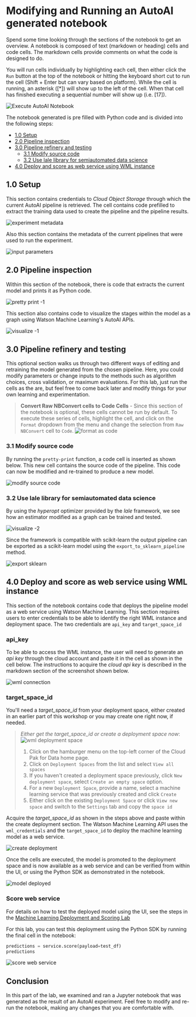 # Modifying and Running an AutoAI generated notebook

Spend some time looking through the sections of the notebook to get an overview. A notebook is composed of text (markdown or heading) cells and code cells. The markdown cells provide comments on what the code is designed to do.

You will run cells individually by highlighting each cell, then either click the `Run` button at the top of the notebook or hitting the keyboard short cut to run the cell (Shift + Enter but can vary based on platform). While the cell is running, an asterisk ([\*]) will show up to the left of the cell. When that cell has finished executing a sequential number will show up (i.e. [17]).

![Execute AutoAI Notebook](../images/autoai/ExecuteAutoAINotebook.gif)

The notebook generated is pre filled with Python code and is divided into the following steps:

- [1.0 Setup](#10-setup)
- [2.0 Pipeline inspection](#20-pipeline-inspection)
- [3.0 Pipeline refinery and testing](#30-pipeline-refinery-and-testing)
  - [3.1 Modify source code](#31-modify-source-code)
  - [3.2 Use lale library for semiautomated data science](#32-use-lale-library-for-semiautomated-data-science)
- [4.0 Deploy and score as web service using WML instance](#40-deploy-and-score-as-web-service-using-wml-instance)

## 1.0 Setup

This section contains credentials to *Cloud Object Storage* through which the current AutoAI pipeline is retrieved. The cell contains code prefilled to extract the training data used to create the pipeline and the pipeline results.

![experiment metadata](../images/autoai/experiment_metadata.png)

Also this section contains the metadata of the current pipelines that were used to run the experiment.

![input parameters](../images/autoai/input_parameters.png)

## 2.0 Pipeline inspection

Within this section of the notebook, there is code that extracts the current model and prints it as Python code.

![pretty print -1](../images/autoai/pretty_print-1.png)

This section also contains code to visualize the stages within the model as a graph using Watson Machine Learning's AutoAI APIs.

![visualize -1](../images/autoai/visualize-1.png)

## 3.0 Pipeline refinery and testing

This optional section walks us through two different ways of editing and retraining the model generated from the chosen pipeline. Here, you could modify parameters or change inputs to the methods such as algorithm choices, cross validation, or maximum evaluations. For this lab, just run the cells as the are, but feel free to come back later and modify things for your own learning and experimentation.

>**Convert Raw NBConvert cells to Code Cells** -
Since this section of the notebook is optional, these cells cannot be run by default. To execute these series of cells, highlight the cell, and click on the `Format` dropdown from the menu and change the selection from `Raw NBConvert` cell to `Code`.
![format as code](../images/autoai/format-as-code.png)

### 3.1 Modify source code

By running the `pretty-print` function, a  code cell is inserted as shown below. This new cell contains the source code of the pipeline. This code can now be modified and re-trained to produce a new model.

![modify source code](../images/autoai/modify-source-code.png)

### 3.2 Use lale library for semiautomated data science

By using the *hyperopt* optimizer provided by the *lale* framework, we see how an estimator modified as a graph can be trained and tested.

![visualize -2](../images/autoai/visualize-2.png)

Since the framework is compatible with scikit-learn the output pipeline can be exported as a scikit-learn model using the `export_to_sklearn_pipeline` method.

![export sklearn](../images/autoai/export-sklearn.png)

## 4.0 Deploy and score as web service using WML instance

This section of the notebook contains code that deploys the pipeline model as a web service using Watson Machine Learning. This section requires users to enter credentials to be able to identify the right WML instance and deployment space. The two credentials are `api_key` and `target_space_id`

### api_key

To be able to access the WML instance, the user will need to generate an *api key* through the cloud account and paste it in the cell as shown in the cell below. The instructions to acquire the *cloud api key* is described in the markdown section of the screenshot shown below.

![wml connection](../images/autoai/wml_connection_autoai.png)

### target_space_id

You'll need a *target_space_id* from your deployment space, either created in an earlier part of this workshop or you may create one right now, if needed.

>*Either get the target_space_id or create a deployment space now*:
![wml deployment space](../images/autoai/wml-deployment-space.gif)
>
>1. Click on the hamburger menu on the top-left corner of the Cloud Pak for Data home page.
>1. Click on `Deployment Spaces` from the list and select `View all spaces`
>1. If you haven't created a deployment space previously, click `New deployment space`, select `Create an empty space` option.
>1. For a new `Deployment Space`, provide a name, select a machine learning service that was previously created and click `Create`
>1. Either click on the existing `Deployment Space` or click `View new space` and switch to the `Settings` tab and copy the `space id`

Acquire the *target_space_id* as shown in the steps above and paste within the create deployment section. The Watson Machine Learning API uses the `wml_credentials` and the `target_space_id` to deploy the machine learning model as a web service.

![create deployment](../images/autoai/create_deployment_autoai.png)

Once the cells are executed, the model is promoted to the deployment space and is now available as a web service and can be verified from within the UI, or using the Python SDK as demonstrated in the notebook.

![model deployed](../images/autoai/wml_model_deployed.png)

### Score web service

For details on how to test the deployed model using the UI, see the steps in the [Machine Learning Deployment and Scoring Lab](../machine-learning-deployment-scoring/README.md#test-online-model-deployment)

For this lab, you can test this deployment using the Python SDK by running the final cell in the notebook:

```python
predictions = service.score(payload=test_df)
predictions
```
![score web service](../images/autoai/score_webservice.png)

## Conclusion

In this part of the lab, we examined and ran a Jupyter notebook that was generated as the result of an AutoAI experiment. Feel free to modify and re-run the notebook, making any changes that you are comfortable with.
